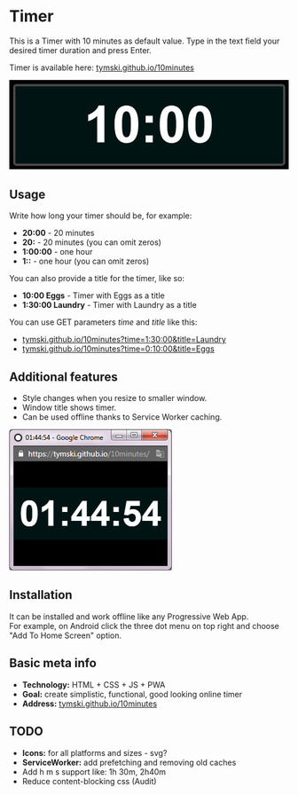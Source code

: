# Timer

This is a Timer with 10 minutes as default value. Type in the text field your desired timer duration and press Enter.

Timer is available here: [tymski.github.io/10minutes](https://tymski.github.io/10minutes/)  
  
![10 minutes screenshot](media/screenshot.png)

## Usage

Write how long your timer should be, for example:

* __20:00__ - 20 minutes
* __20:__ - 20 minutes (you can omit zeros)
* __1:00:00__ - one hour
* __1::__ - one hour (you can omit zeros)

You can also provide a title for the timer, like so:

* __10:00 Eggs__ - Timer with Eggs as a title
* __1:30:00 Laundry__ - Timer with Laundry as a title

You can use GET parameters *time* and *title* like this:  
* [tymski.github.io/10minutes?time=1:30:00&title=Laundry](https://tymski.github.io/10minutes/?time=1:30:00&title=Laundry)  
* [tymski.github.io/10minutes?time=0:10:00&title=Eggs](https://tymski.github.io/10minutes/?time=0:10:00&title=Eggs)

## Additional features

* Style changes when you resize to smaller window. 
* Window title shows timer.
* Can be used offline thanks to Service Worker caching.

![Small window screenshot](media/screenshot_popup.png)

## Installation

It can be installed and work offline like any Progressive Web App.  
For example, on Android click the three dot menu on top right and choose "Add To Home Screen" option.

## Basic meta info

* **Technology:** HTML + CSS + JS + PWA
* **Goal:** create simplistic, functional, good looking online timer
* **Address:** [tymski.github.io/10minutes](https://tymski.github.io/10minutes/)

## TODO

* **Icons:** for all platforms and sizes - svg?
* **ServiceWorker:** add prefetching and removing old caches
* Add h m s support like: 1h 30m, 2h40m
* Reduce content-blocking css (Audit)
